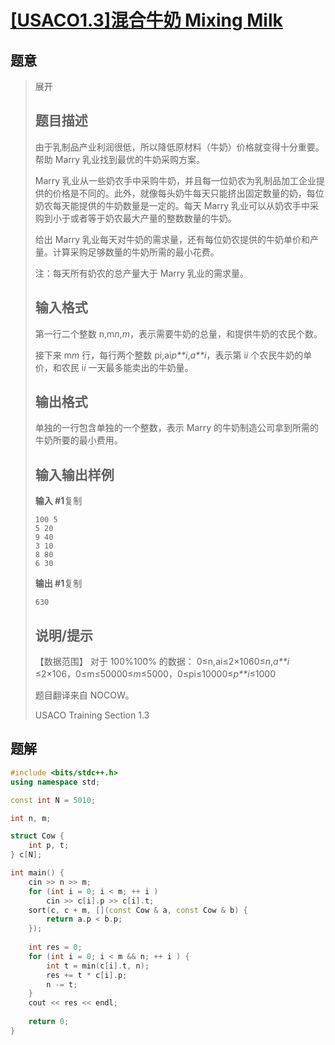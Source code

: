 #  [[USACO1.3]混合牛奶 Mixing Milk](https://www.luogu.com.cn/problem/P1208)

## 题意

>    展开
>
>   ## 题目描述
>
>   由于乳制品产业利润很低，所以降低原材料（牛奶）价格就变得十分重要。帮助 Marry 乳业找到最优的牛奶采购方案。
>
>   Marry 乳业从一些奶农手中采购牛奶，并且每一位奶农为乳制品加工企业提供的价格是不同的。此外，就像每头奶牛每天只能挤出固定数量的奶，每位奶农每天能提供的牛奶数量是一定的。每天 Marry 乳业可以从奶农手中采购到小于或者等于奶农最大产量的整数数量的牛奶。
>
>   给出 Marry 乳业每天对牛奶的需求量，还有每位奶农提供的牛奶单价和产量。计算采购足够数量的牛奶所需的最小花费。
>
>   注：每天所有奶农的总产量大于 Marry 乳业的需求量。
>
>   ## 输入格式
>
>   第一行二个整数 n,m*n*,*m*，表示需要牛奶的总量，和提供牛奶的农民个数。
>
>   接下来 m*m* 行，每行两个整数 pi,ai*p**i*,*a**i*，表示第 i*i* 个农民牛奶的单价，和农民 i*i* 一天最多能卖出的牛奶量。
>
>   ## 输出格式
>
>   单独的一行包含单独的一个整数，表示 Marry 的牛奶制造公司拿到所需的牛奶所要的最小费用。
>
>   ## 输入输出样例
>
>   **输入 #1**复制
>
>   ```
>   100 5
>   5 20
>   9 40
>   3 10
>   8 80
>   6 30
>   ```
>
>   **输出 #1**复制
>
>   ```
>   630
>   ```
>
>   ## 说明/提示
>
>   【数据范围】
>   对于 100%100% 的数据：
>   0≤n,ai≤2×1060≤*n*,*a**i*​≤2×106，0≤m≤50000≤*m*≤5000，0≤pi≤10000≤*p**i*​≤1000
>
>   题目翻译来自 NOCOW。
>
>   USACO Training Section 1.3

## 题解



```c++
#include <bits/stdc++.h>
using namespace std;

const int N = 5010;

int n, m;

struct Cow {
    int p, t;
} c[N];

int main() {
    cin >> n >> m;
    for (int i = 0; i < m; ++ i )
        cin >> c[i].p >> c[i].t;
    sort(c, c + m, [](const Cow & a, const Cow & b) {
        return a.p < b.p;
    });
    
    int res = 0;
    for (int i = 0; i < m && n; ++ i ) {
        int t = min(c[i].t, n);
        res += t * c[i].p;
        n -= t;
    }
    cout << res << endl;
    
    return 0;
}
```



```python3

```

